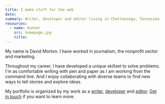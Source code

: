 ```yaml
---
title: I make stuff for the web
date:
summary: Writer, developer and editor living in Chattanooga, Tennessee
resources:
  - name: banner
    src: homepage.jpg
    title:
---
```


My name is David Morton. I have worked in journalism, the nonprofit sector and marketing.

Throughout my career, I have developed a unique skillset to solve problems. I'm as comfortable writing with pen and paper as I am working from the command line. And I enjoy collaborating with diverse teams to find new ways to tell stories and explore ideas.

My portfolio is organized by my work as a [writer](/copy), [developer](/dev) and [editor](/editorial). [Get in touch](mailto:michaeldavidmorton@gmail.com) if you want to learn more.

